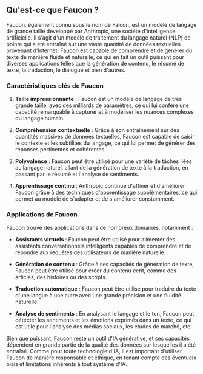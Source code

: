 ## Qu'est-ce que Faucon ?

Faucon, également connu sous le nom de Falcon, est un modèle de langage de grande taille développé par Anthropic, une société d'intelligence artificielle. Il s'agit d'un modèle de traitement du langage naturel (NLP) de pointe qui a été entraîné sur une vaste quantité de données textuelles provenant d'Internet. Faucon est capable de comprendre et de générer du texte de manière fluide et naturelle, ce qui en fait un outil puissant pour diverses applications telles que la génération de contenu, le résumé de texte, la traduction, le dialogue et bien d'autres.

### Caractéristiques clés de Faucon

1. **Taille impressionnante** : Faucon est un modèle de langage de très grande taille, avec des milliards de paramètres, ce qui lui confère une capacité remarquable à capturer et à modéliser les nuances complexes du langage humain.

2. **Compréhension contextuelle** : Grâce à son entraînement sur des quantités massives de données textuelles, Faucon est capable de saisir le contexte et les subtilités du langage, ce qui lui permet de générer des réponses pertinentes et cohérentes.

3. **Polyvalence** : Faucon peut être utilisé pour une variété de tâches liées au langage naturel, allant de la génération de texte à la traduction, en passant par le résumé et l'analyse de sentiments.

4. **Apprentissage continu** : Anthropic continue d'affiner et d'améliorer Faucon grâce à des techniques d'apprentissage supplémentaires, ce qui permet au modèle de s'adapter et de s'améliorer constamment.

### Applications de Faucon

Faucon trouve des applications dans de nombreux domaines, notamment :

- **Assistants virtuels** : Faucon peut être utilisé pour alimenter des assistants conversationnels intelligents capables de comprendre et de répondre aux requêtes des utilisateurs de manière naturelle.

- **Génération de contenu** : Grâce à ses capacités de génération de texte, Faucon peut être utilisé pour créer du contenu écrit, comme des articles, des histoires ou des scripts.

- **Traduction automatique** : Faucon peut être utilisé pour traduire du texte d'une langue à une autre avec une grande précision et une fluidité naturelle.

- **Analyse de sentiments** : En analysant le langage et le ton, Faucon peut détecter les sentiments et les émotions exprimés dans un texte, ce qui est utile pour l'analyse des médias sociaux, les études de marché, etc.

Bien que puissant, Faucon reste un outil d'IA générative, et ses capacités dépendent en grande partie de la qualité des données sur lesquelles il a été entraîné. Comme pour toute technologie d'IA, il est important d'utiliser Faucon de manière responsable et éthique, en tenant compte des éventuels biais et limitations inhérents à tout système d'IA.